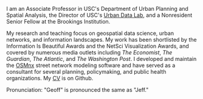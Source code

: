 I am an Associate Professor in USC's Department of Urban Planning and Spatial Analysis, the Director of USC's [Urban Data Lab](https://geoffboeing.com/lab/), and a Nonresident Senior Fellow at the Brookings Institution.

My research and teaching focus on geospatial data science, urban networks, and information landscapes. My work has been shortlisted by the Information Is Beautiful Awards and the NetSci Visualization Awards, and covered by numerous media outlets including _The Economist_, _The Guardian_, _The Atlantic_, and _The Washington Post_. I developed and maintain the [OSMnx](https://github.com/gboeing/osmnx) street network modeling software and have served as a consultant for several planning, policymaking, and public health organizations. My [CV](https://github.com/gboeing/cv) is on Github.

Pronunciation: "Geoff" is pronounced the same as "Jeff."
